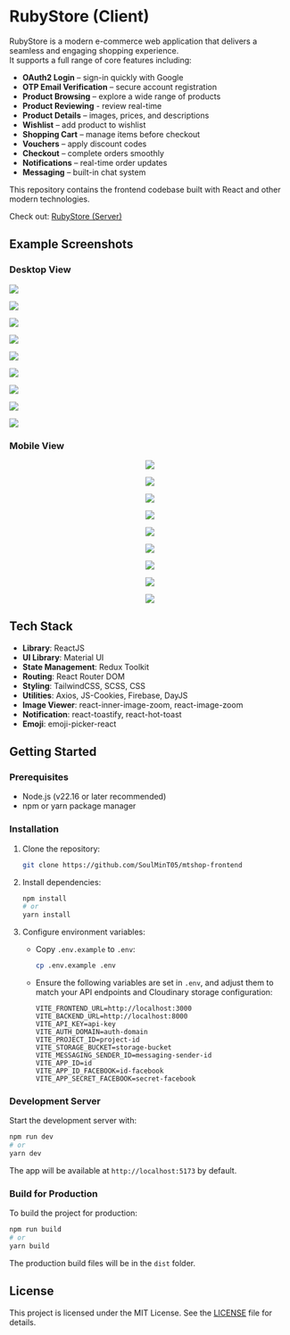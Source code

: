 # RubyStore (Client)

RubyStore is a modern e-commerce web application that delivers a seamless and engaging shopping experience.  
It supports a full range of core features including:

-   **OAuth2 Login** – sign-in quickly with Google
-   **OTP Email Verification** – secure account registration
-   **Product Browsing** – explore a wide range of products
-   **Product Reviewing** - review real-time
-   **Product Details** – images, prices, and descriptions
-   **Wishlist** – add product to wishlist
-   **Shopping Cart** – manage items before checkout
-   **Vouchers** – apply discount codes
-   **Checkout** – complete orders smoothly
-   **Notifications** – real-time order updates
-   **Messaging** – built-in chat system

This repository contains the frontend codebase built with React and other modern technologies.

Check out: [RubyStore (Server)](https://github.com/SoulMinT05/mtshop-backend)

## Example Screenshots

### Desktop View

![](./src/screenshots/home.png)

![](./src/screenshots/search.png)

![](./src/screenshots/product-list.png)

![](./src/screenshots/product-details.png)

![](./src/screenshots/cart.png)

![](./src/screenshots/voucher.png)

![](./src/screenshots/checkout.png)

![](./src/screenshots/notification.png)

![](./src/screenshots/message.png)

### Mobile View

<p align="center">
  <img src="./src/screenshots/mobile_home.png" />
</p>
<p align="center">
  <img src="./src/screenshots/mobile_search.png" />
</p>
<p align="center">
  <img src="./src/screenshots/mobile_product-list.png" />
</p>
<p align="center">
  <img src="./src/screenshots/mobile_product-details.png" />
</p>
<p align="center">
  <img src="./src/screenshots/mobile_cart.png" />
</p>
<p align="center">
  <img src="./src/screenshots/mobile_voucher.png" />
</p>
<p align="center">
  <img src="./src/screenshots/mobile_checkout.png" />
</p>
<p align="center">
  <img src="./src/screenshots/mobile_notification.png" />
</p>
<p align="center">
  <img src="./src/screenshots/mobile_notification.png" />
</p>

## Tech Stack

-   **Library**: ReactJS
-   **UI Library**: Material UI
-   **State Management**: Redux Toolkit
-   **Routing**: React Router DOM
-   **Styling**: TailwindCSS, SCSS, CSS
-   **Utilities**: Axios, JS-Cookies, Firebase, DayJS
-   **Image Viewer**: react-inner-image-zoom, react-image-zoom
-   **Notification**: react-toastify, react-hot-toast
-   **Emoji**: emoji-picker-react

## Getting Started

### Prerequisites

-   Node.js (v22.16 or later recommended)
-   npm or yarn package manager

### Installation

1. Clone the repository:
    ```bash
    git clone https://github.com/SoulMinT05/mtshop-frontend
    ```
2. Install dependencies:
    ```bash
    npm install
    # or
    yarn install
    ```
3. Configure environment variables:

    - Copy `.env.example` to `.env`:
        ```bash
        cp .env.example .env
        ```
    - Ensure the following variables are set in `.env`, and adjust them to match your API endpoints and Cloudinary storage configuration:

        ```env
        VITE_FRONTEND_URL=http://localhost:3000
        VITE_BACKEND_URL=http://localhost:8000
        VITE_API_KEY=api-key
        VITE_AUTH_DOMAIN=auth-domain
        VITE_PROJECT_ID=project-id
        VITE_STORAGE_BUCKET=storage-bucket
        VITE_MESSAGING_SENDER_ID=messaging-sender-id
        VITE_APP_ID=id
        VITE_APP_ID_FACEBOOK=id-facebook
        VITE_APP_SECRET_FACEBOOK=secret-facebook
        ```

### Development Server

Start the development server with:

```bash
npm run dev
# or
yarn dev
```

The app will be available at `http://localhost:5173` by default.

### Build for Production

To build the project for production:

```bash
npm run build
# or
yarn build
```

The production build files will be in the `dist` folder.

## License

This project is licensed under the MIT License. See the [LICENSE](LICENSE) file for details.
